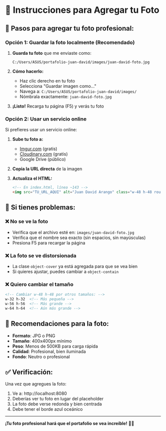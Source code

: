 # 📸 Instrucciones para Agregar tu Foto

## 🎯 **Pasos para agregar tu foto profesional:**

### Opción 1: Guardar la foto localmente (Recomendado)

1. **Guarda tu foto** que me enviaste como:
   ```
   C:/Users/ASUS/portafolio-juan-david/images/juan-david-foto.jpg
   ```

2. **Cómo hacerlo:**
   - Haz clic derecho en tu foto
   - Selecciona "Guardar imagen como..."
   - Navega a: `C:/Users/ASUS/portafolio-juan-david/images/`
   - Nómbrala exactamente: `juan-david-foto.jpg`

3. **¡Listo!** Recarga tu página (F5) y verás tu foto

### Opción 2: Usar un servicio online

Si prefieres usar un servicio online:

1. **Sube tu foto a:**
   - [Imgur.com](https://imgur.com) (gratis)
   - [Cloudinary.com](https://cloudinary.com) (gratis)
   - Google Drive (público)

2. **Copia la URL directa** de la imagen

3. **Actualiza el HTML:**
   ```html
   <!-- En index.html, línea ~143 -->
   <img src="TU_URL_AQUI" alt="Juan David Arango" class="w-48 h-48 rounded-full mx-auto mb-6 border-4 border-ocean-light shadow-2xl animate-float object-cover">
   ```

## 🔧 **Si tienes problemas:**

### ❌ **No se ve la foto**
- Verifica que el archivo esté en: `images/juan-david-foto.jpg`
- Verifica que el nombre sea exacto (sin espacios, sin mayúsculas)
- Presiona F5 para recargar la página

### ❌ **La foto se ve distorsionada**
- La clase `object-cover` ya está agregada para que se vea bien
- Si quieres ajustar, puedes cambiar a `object-contain`

### ❌ **Quiero cambiar el tamaño**
```html
<!-- Cambiar w-48 h-48 por otros tamaños: -->
w-32 h-32  <!-- Más pequeña -->
w-56 h-56  <!-- Más grande -->
w-64 h-64  <!-- Aún más grande -->
```

## 📱 **Recomendaciones para la foto:**

- **Formato**: JPG o PNG
- **Tamaño**: 400x400px mínimo
- **Peso**: Menos de 500KB para carga rápida
- **Calidad**: Profesional, bien iluminada
- **Fondo**: Neutro o profesional

## ✅ **Verificación:**

Una vez que agregues la foto:
1. Ve a: http://localhost:8080
2. Deberías ver tu foto en lugar del placeholder
3. La foto debe verse redonda y bien centrada
4. Debe tener el borde azul oceánico

---

**¡Tu foto profesional hará que el portafolio se vea increíble!** 📸✨

